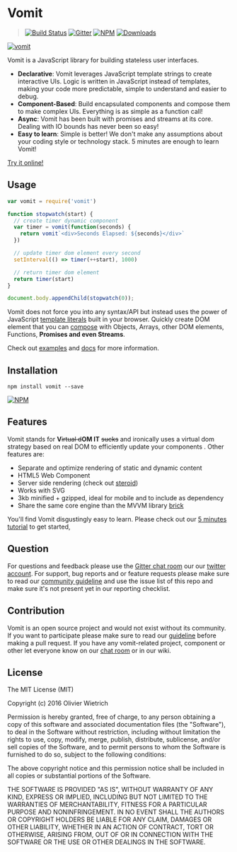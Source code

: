 # Vomit

  > [![Build Status](https://travis-ci.org/bredele/vomit.svg?branch=master)](https://travis-ci.org/bredele/vomit)
  [![Gitter](https://badges.gitter.im/Join%20Chat.svg)](https://gitter.im/vomitjs/Lobby)
  [![NPM](https://img.shields.io/npm/v/vomit.svg)](https://www.npmjs.com/package/vomit)
  [![Downloads](https://img.shields.io/npm/dm/vomit.svg)](http://npm-stat.com/charts.html?package=vomit)

[![vomit](http://static.tumblr.com/67e9d19760f9ab511ea7142b267a0840/etrtigr/zohmqv4pn/tumblr_static_unicornpuke.jpg)](http://requirebin.com/?gist=df0d460eb9506d5e8a17b3f33141b30b)


Vomit is a JavaScript library for building stateless user interfaces.

  * **Declarative**: Vomit leverages JavaScript template strings to create interactive UIs. Logic is written in JavaScript instead of templates, making your code more predictable, simple to understand and easier to debug.
  * **Component-Based**: Build encapsulated components and compose them to make complex UIs. Everything is as simple as a function call!
  * **Async**: Vomit has been built with promises and streams at its core. Dealing with IO bounds has never been so easy!
  * **Easy to learn**: Simple is better! We don't make any assumptions about your coding style or technology stack. 5 minutes are enough to learn Vomit!

[Try it online!](http://requirebin.com/?gist=bbf4a3420785e831bdfa7a2dccc8b7ff)

## Usage

```js
var vomit = require('vomit')

function stopwatch(start) {
  // create timer dynamic component
  var timer = vomit(function(seconds) {
    return vomit`<div>Seconds Elapsed: ${seconds}</div>`
  })

  // update timer dom element every second
  setInterval(() => timer(++start), 1000)

  // return timer dom element
  return timer(start)
}

document.body.appendChild(stopwatch(0));
```

Vomit does not force you into any syntax/API but instead uses the power of JavaScript [template literals](https://developers.google.com/web/updates/2015/01/ES6-Template-Strings) built in your browser. Quickly create DOM element that you can [compose](/doc/placeholders/) with Objects, Arrays, other DOM elements, Functions, **Promises and even Streams**.

Check out [examples](/examples) and [docs](/doc) for more information.

## Installation

```shell
npm install vomit --save
```

[![NPM](https://nodei.co/npm/vomit.png)](https://nodei.co/npm/vomit/)

## Features

<!--- Check out our [5 minutes getting started](https://github.com/bredele/vomit/blob/master/doc/getting-started.md)! -->

Vomit stands for **V**~~irtual d~~**OM IT** ~~sucks~~ and ironically uses a virtual dom strategy based on real DOM to efficiently update your components . Other features are:
- Separate and optimize rendering of static and dynamic content
- HTML5 Web Component
- Server side rendering (check out [steroid](http://github.com/bredele/steroid))
- Works with SVG
- 3kb minified + gzipped, ideal for mobile and to include as dependency
- Share the same core engine than the MVVM library [brick](http://github.com/bredele/brick)

You'll find Vomit disgustingly easy to learn. Please check out our [5 minutes tutorial](https://github.com/bredele/vomit/blob/master/doc/getting-started.md) to get started,

## Question

For questions and feedback please use the [Gitter chat room](https://gitter.im/vomitjs/Lobby?utm_source=share-link&utm_medium=link&utm_campaign=share-link) our our [twitter account](https://twitter.com/bredeleca). For support, bug reports and or feature requests please make sure to read our
<a href="https://github.com/bredele/contributing-guide" target="_blank">community guideline</a> and use the issue list of this repo and make sure it's not present yet in our reporting checklist.

## Contribution

Vomit is an open source project and would not exist without its community. If you want to participate please make sure to read our <a href="https://github.com/bredele/contributing-guide" target="_blank">guideline</a> before making a pull request. If you have any vomit-related project, component or other let everyone know on our [chat room](https://gitter.im/vomitjs/Lobby?utm_source=share-link&utm_medium=link&utm_campaign=share-link) or in our wiki.

## License

The MIT License (MIT)

Copyright (c) 2016 Olivier Wietrich

Permission is hereby granted, free of charge, to any person obtaining a copy
of this software and associated documentation files (the "Software"), to deal
in the Software without restriction, including without limitation the rights
to use, copy, modify, merge, publish, distribute, sublicense, and/or sell
copies of the Software, and to permit persons to whom the Software is
furnished to do so, subject to the following conditions:

The above copyright notice and this permission notice shall be included in all
copies or substantial portions of the Software.

THE SOFTWARE IS PROVIDED "AS IS", WITHOUT WARRANTY OF ANY KIND, EXPRESS OR
IMPLIED, INCLUDING BUT NOT LIMITED TO THE WARRANTIES OF MERCHANTABILITY,
FITNESS FOR A PARTICULAR PURPOSE AND NONINFRINGEMENT. IN NO EVENT SHALL THE
AUTHORS OR COPYRIGHT HOLDERS BE LIABLE FOR ANY CLAIM, DAMAGES OR OTHER
LIABILITY, WHETHER IN AN ACTION OF CONTRACT, TORT OR OTHERWISE, ARISING FROM,
OUT OF OR IN CONNECTION WITH THE SOFTWARE OR THE USE OR OTHER DEALINGS IN THE
SOFTWARE.

